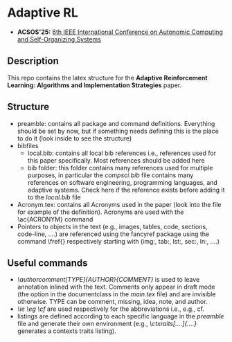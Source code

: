 # Adaptive RL

- **ACSOS'25:** [6th IEEE International Conference on Autonomic Computing and Self-Organizing Systems](https://conf.researchr.org/home/acsos-2025) 

## Description
This repo contains the latex structure for the **Adaptive Reinforcement Learning: Algorithms and Implementation Strategies** paper.


## Structure 

* preamble: contains all package and command definitions. Everything should be set by now, but if something needs defining this is the place to do it (look inside to see the structure)
* bibfiles
    * local.bib: contains all local bib references i.e., references used for this paper specifically. Most references should be added here
    * bib folder: this folder contains many references used for multiple purposes, in particular the _compsci.bib_ file contains many references on software engineering, programming languages, and adaptive systems. Check here if the reference exists before adding it to the _local.bib_ file
* Acronym.tex: contains all Acronyms used in the paper (look into the file for example of the definition). Acronyms are used with the \ac{ACRONYM} command
* Pointers to objects in the text (e.g., images, tables, code, sections, code-line, ....) are referenced using the fancyref package using the command \fref{} respectively starting with (img:, tab:, lst:, sec:, ln:, ....)


## Useful commands

* _\authorcomment[TYPE]{AUTHOR}{COMMENT}_ is used to leave annotation inlined with the text. Comments only appear in draft mode (the option in the documentclass in the _main.tex_ file) and are invisible otherwise. TYPE can be comment, missing, idea, note, and author.
* _\ie \eg \cf_ are used respectively for the abbreviations i.e., e.g., cf.
* listings are defined according to each specific language in the _preamble_ file and generate their own environment (e.g., _\ctxraits[....]{....}_ generates a contexts traits listing).
